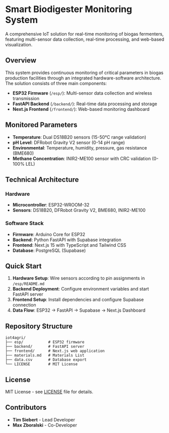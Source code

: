 # Smart Biodigester Monitoring System

A comprehensive IoT solution for real-time monitoring of biogas fermenters, featuring multi-sensor data collection, real-time processing, and web-based visualization.

## Overview

This system provides continuous monitoring of critical parameters in biogas production facilities through an integrated hardware-software architecture. The solution consists of three main components:

- **ESP32 Firmware** (`/esp/`): Multi-sensor data collection and wireless transmission
- **FastAPI Backend** (`/backend/`): Real-time data processing and storage
- **Next.js Frontend** (`/frontend/`): Web-based monitoring dashboard

## Monitored Parameters

- **Temperature**: Dual DS18B20 sensors (15-50°C range validation)
- **pH Level**: DFRobot Gravity V2 sensor (0-14 pH range)
- **Environmental**: Temperature, humidity, pressure, gas resistance (BME680)
- **Methane Concentration**: INIR2-ME100 sensor with CRC validation (0-100% LEL)

## Technical Architecture

### Hardware
- **Microcontroller**: ESP32-WROOM-32
- **Sensors**: DS18B20, DFRobot Gravity V2, BME680, INIR2-ME100

### Software Stack
- **Firmware**: Arduino Core for ESP32
- **Backend**: Python FastAPI with Supabase integration
- **Frontend**: Next.js 15 with TypeScript and Tailwind CSS
- **Database**: PostgreSQL (Supabase)

## Quick Start

1. **Hardware Setup**: Wire sensors according to pin assignments in `/esp/README.md`
2. **Backend Deployment**: Configure environment variables and start FastAPI server
3. **Frontend Setup**: Install dependencies and configure Supabase connection
4. **Data Flow**: ESP32 → FastAPI → Supabase → Next.js Dashboard

## Repository Structure

```
iot4agri/
├── esp/           # ESP32 firmware
├── backend/       # FastAPI server
├── frontend/      # Next.js web application
├── materials.md   # Materials List
├── data.csv       # Database export
└── LICENSE        # MIT License
```

## License

MIT License - see [LICENSE](LICENSE) file for details.

## Contributors

- **Tim Siebert** - Lead Developer
- **Max Zboralski** - Co-Developer
